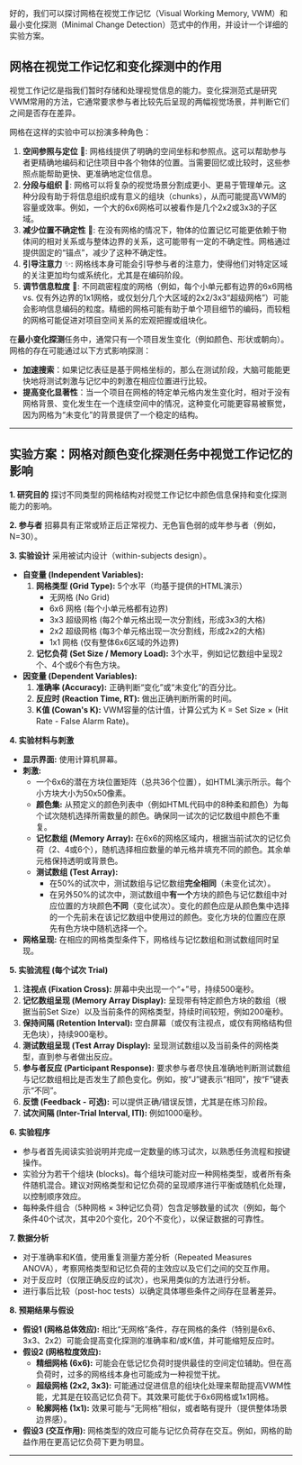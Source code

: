 好的，我们可以探讨网格在视觉工作记忆（Visual Working Memory, VWM）和最小变化探测（Minimal Change Detection）范式中的作用，并设计一个详细的实验方案。

## 网格在视觉工作记忆和变化探测中的作用

视觉工作记忆是指我们暂时存储和处理视觉信息的能力。变化探测范式是研究VWM常用的方法，它通常要求参与者比较先后呈现的两幅视觉场景，并判断它们之间是否存在差异。

网格在这样的实验中可以扮演多种角色：

1.  **空间参照与定位** 📍: 网格线提供了明确的空间坐标和参照点。这可以帮助参与者更精确地编码和记住项目中各个物体的位置。当需要回忆或比较时，这些参照点能帮助更快、更准确地定位信息。
2.  **分段与组织** 🧩: 网格可以将复杂的视觉场景分割成更小、更易于管理单元。这种分段有助于将信息组织成有意义的组块（chunks），从而可能提高VWM的容量或效率。例如，一个大的6x6网格可以被看作是几个2x2或3x3的子区域。
3.  **减少位置不确定性** 🎯: 在没有网格的情况下，物体的位置记忆可能更依赖于物体间的相对关系或与整体边界的关系，这可能带有一定的不确定性。网格通过提供固定的“锚点”，减少了这种不确定性。
4.  **引导注意力** ✨: 网格线本身可能会引导参与者的注意力，使得他们对特定区域的关注更加均匀或系统化，尤其是在编码阶段。
5.  **调节信息粒度** 📏: 不同疏密程度的网格（例如，每个小单元都有边界的6x6网格 vs. 仅有外边界的1x1网格，或仅划分几个大区域的2x2/3x3“超级网格”）可能会影响信息编码的粒度。精细的网格可能有助于单个项目细节的编码，而较粗的网格可能促进对项目空间关系的宏观把握或组块化。

在**最小变化探测**任务中，通常只有一个项目发生变化（例如颜色、形状或朝向）。网格的存在可能通过以下方式影响探测：
* **加速搜索**：如果记忆表征是基于网格坐标的，那么在测试阶段，大脑可能能更快地将测试刺激与记忆中的刺激在相应位置进行比较。
* **提高变化显著性**：当一个项目在网格的特定单元格内发生变化时，相对于没有网格背景、变化发生在一个连续空间中的情况，这种变化可能更容易被察觉，因为网格为“未变化”的背景提供了一个稳定的结构。

---

## 实验方案：网格对颜色变化探测任务中视觉工作记忆的影响

**1. 研究目的**
   探讨不同类型的网格结构对视觉工作记忆中颜色信息保持和变化探测能力的影响。

**2. 参与者**
   招募具有正常或矫正后正常视力、无色盲色弱的成年参与者（例如，N=30）。

**3. 实验设计**
   采用被试内设计（within-subjects design）。
   * **自变量 (Independent Variables):**
      1.  **网格类型 (Grid Type):** 5个水平（均基于提供的HTML演示）
          * 无网格 (No Grid)
          * 6x6 网格 (每个小单元格都有边界)
          * 3x3 超级网格 (每2个单元格出现一次分割线，形成3x3的大格)
          * 2x2 超级网格 (每3个单元格出现一次分割线，形成2x2的大格)
          * 1x1 网格 (仅有整体6x6区域的外边界)
      2.  **记忆负荷 (Set Size / Memory Load):** 3个水平，例如记忆数组中呈现2个、4个或6个有色方块。
   * **因变量 (Dependent Variables):**
      1.  **准确率 (Accuracy):** 正确判断“变化”或“未变化”的百分比。
      2.  **反应时 (Reaction Time, RT):** 做出正确判断所需的时间。
      3.  **K值 (Cowan's K):** VWM容量的估计值，计算公式为 K = Set Size × (Hit Rate - False Alarm Rate)。

**4. 实验材料与刺激**
   * **显示界面:** 使用计算机屏幕。
   * **刺激:**
      * 一个6x6的潜在方块位置矩阵（总共36个位置），如HTML演示所示。每个小方块大小为50x50像素。
      * **颜色集:** 从预定义的颜色列表中（例如HTML代码中的8种柔和颜色）为每个试次随机选择所需数量的颜色。确保同一试次的记忆数组中颜色不重复。
      * **记忆数组 (Memory Array):** 在6x6的网格区域内，根据当前试次的记忆负荷（2、4或6个），随机选择相应数量的单元格并填充不同的颜色。其余单元格保持透明或背景色。
      * **测试数组 (Test Array):**
         * 在50%的试次中，测试数组与记忆数组**完全相同**（未变化试次）。
         * 在另外50%的试次中，测试数组中**有一个**方块的颜色与记忆数组中对应位置的方块颜色**不同**（变化试次）。变化的颜色应是从颜色集中选择的一个先前未在该记忆数组中使用过的颜色。变化方块的位置应在原先有色方块中随机选择一个。
   * **网格呈现:** 在相应的网格类型条件下，网格线与记忆数组和测试数组同时呈现。

**5. 实验流程 (每个试次 Trial)**
   1.  **注视点 (Fixation Cross):** 屏幕中央出现一个“+”号，持续500毫秒。
   2.  **记忆数组呈现 (Memory Array Display):** 呈现带有特定颜色方块的数组（根据当前Set Size）以及当前条件的网格类型，持续时间较短，例如200毫秒。
   3.  **保持间隔 (Retention Interval):** 空白屏幕（或仅有注视点，或仅有网格结构但无色块），持续900毫秒。
   4.  **测试数组呈现 (Test Array Display):** 呈现测试数组以及当前条件的网格类型，直到参与者做出反应。
   5.  **参与者反应 (Participant Response):** 要求参与者尽快且准确地判断测试数组与记忆数组相比是否发生了颜色变化。例如，按“J”键表示“相同”，按“F”键表示“不同”。
   6.  **反馈 (Feedback - 可选):** 可以提供正确/错误反馈，尤其是在练习阶段。
   7.  **试次间隔 (Inter-Trial Interval, ITI):** 例如1000毫秒。

**6. 实验程序**
   * 参与者首先阅读实验说明并完成一定数量的练习试次，以熟悉任务流程和按键操作。
   * 实验分为若干个组块 (blocks)。每个组块可能对应一种网格类型，或者所有条件随机混合。建议对网格类型和记忆负荷的呈现顺序进行平衡或随机化处理，以控制顺序效应。
   * 每种条件组合（5种网格 × 3种记忆负荷）包含足够数量的试次（例如，每个条件40个试次，其中20个变化，20个不变化），以保证数据的可靠性。

**7. 数据分析**
   * 对于准确率和K值，使用重复测量方差分析（Repeated Measures ANOVA），考察网格类型和记忆负荷的主效应以及它们之间的交互作用。
   * 对于反应时（仅限正确反应的试次），也采用类似的方法进行分析。
   * 进行事后比较（post-hoc tests）以确定具体哪些条件之间存在显著差异。

**8. 预期结果与假设**
   * **假设1 (网格总体效应):** 相比“无网格”条件，存在网格的条件（特别是6x6、3x3、2x2）可能会提高变化探测的准确率和/或K值，并可能缩短反应时。
   * **假设2 (网格粒度效应):**
      * **精细网格 (6x6):** 可能会在低记忆负荷时提供最佳的空间定位辅助。但在高负荷时，过多的网格线本身也可能成为一种视觉干扰。
      * **超级网格 (2x2, 3x3):** 可能通过促进信息的组块化处理来帮助提高VWM性能，尤其是在较高记忆负荷下。其效果可能优于6x6网格或1x1网格。
      * **轮廓网格 (1x1):** 效果可能与“无网格”相似，或者略有提升（提供整体场景边界感）。
   * **假设3 (交互作用):** 网格类型的效应可能与记忆负荷存在交互。例如，网格的助益作用在更高记忆负荷下更为明显。

---
